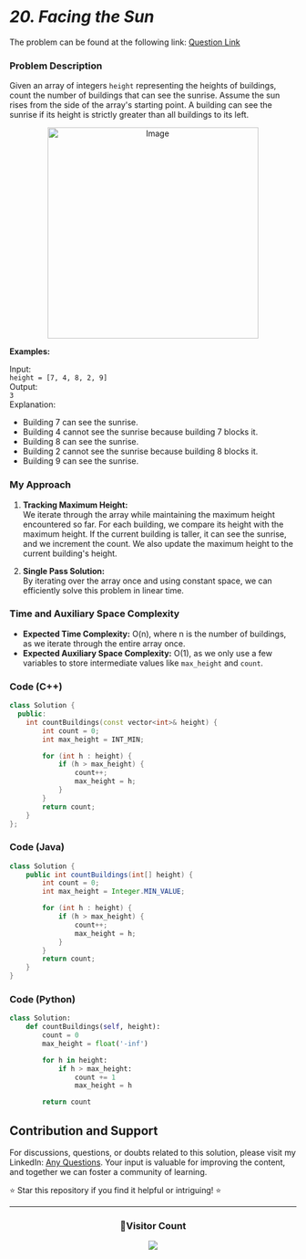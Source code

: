# _20. Facing the Sun_

The problem can be found at the following link: [Question Link](https://www.geeksforgeeks.org/problems/facing-the-sun2126/1)

### Problem Description

Given an array of integers `height` representing the heights of buildings, count the number of buildings that can see the sunrise. Assume the sun rises from the side of the array's starting point. A building can see the sunrise if its height is strictly greater than all buildings to its left.

<p align="center">
  <img src="https://github.com/user-attachments/assets/2d56e23b-1c9b-4ec2-9f2c-29acf2dea91c" alt="Image" width="370" />
</p>

**Examples:**

Input:  
`height = [7, 4, 8, 2, 9]`  
Output:  
`3`  
Explanation:

- Building 7 can see the sunrise.
- Building 4 cannot see the sunrise because building 7 blocks it.
- Building 8 can see the sunrise.
- Building 2 cannot see the sunrise because building 8 blocks it.
- Building 9 can see the sunrise.

### My Approach

1. **Tracking Maximum Height:**  
   We iterate through the array while maintaining the maximum height encountered so far. For each building, we compare its height with the maximum height. If the current building is taller, it can see the sunrise, and we increment the count. We also update the maximum height to the current building's height.

2. **Single Pass Solution:**  
   By iterating over the array once and using constant space, we can efficiently solve this problem in linear time.

### Time and Auxiliary Space Complexity

- **Expected Time Complexity:** O(n), where n is the number of buildings, as we iterate through the entire array once.
- **Expected Auxiliary Space Complexity:** O(1), as we only use a few variables to store intermediate values like `max_height` and `count`.

### Code (C++)

```cpp
class Solution {
  public:
    int countBuildings(const vector<int>& height) {
        int count = 0;
        int max_height = INT_MIN;

        for (int h : height) {
            if (h > max_height) {
                count++;
                max_height = h;
            }
        }
        return count;
    }
};
```

### Code (Java)

```java
class Solution {
    public int countBuildings(int[] height) {
        int count = 0;
        int max_height = Integer.MIN_VALUE;

        for (int h : height) {
            if (h > max_height) {
                count++;
                max_height = h;
            }
        }
        return count;
    }
}
```

### Code (Python)

```python
class Solution:
    def countBuildings(self, height):
        count = 0
        max_height = float('-inf')

        for h in height:
            if h > max_height:
                count += 1
                max_height = h

        return count
```

## Contribution and Support

For discussions, questions, or doubts related to this solution, please visit my LinkedIn: [Any Questions](https://www.linkedin.com/in/patel-hetkumar-sandipbhai-8b110525a/). Your input is valuable for improving the content, and together we can foster a community of learning.

⭐ Star this repository if you find it helpful or intriguing! ⭐

---

<div align=center>
  <h3><b>📍Visitor Count</b></h3>
</div>

<p align="center" >   
  <img src="https://profile-counter.glitch.me/Hunterdii/count.svg" />  
</p>
